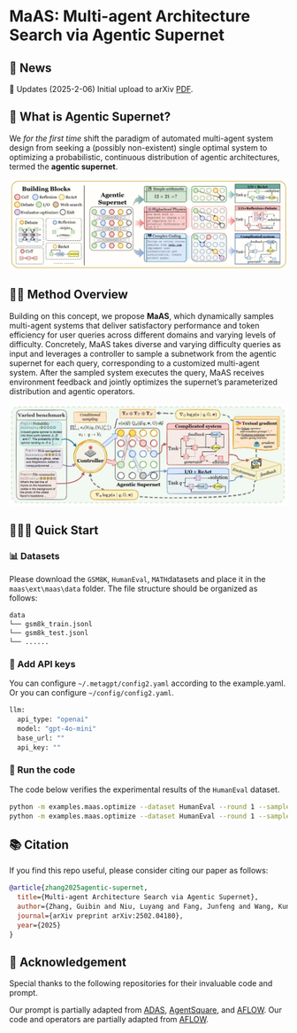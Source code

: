 # MaAS: Multi-agent Architecture Search via Agentic Supernet

## 📰 News

🚩 Updates (2025-2-06) Initial upload to arXiv [PDF](https://arxiv.org/abs/2502.04180).


## 🤔 What is Agentic Supernet?

We *for the first time* shift the paradigm of automated multi-agent system design from seeking a (possibly non-existent) single optimal system to optimizing a probabilistic, continuous distribution of agentic architectures, termed the **agentic supernet**. 

![MaAS](assets/MaAS.png)

## 👋🏻 Method Overview

Building on this concept, we propose **MaAS**, which dynamically samples multi-agent systems that deliver satisfactory performance and token efficiency for user queries across different domains and varying levels of difficulty. Concretely, MaAS takes diverse and varying difficulty queries as input and leverages a controller to sample a subnetwork from the agentic supernet for each query, corresponding to a customized multi-agent system. After the sampled system executes the query, MaAS receives environment feedback and jointly optimizes the supernet’s parameterized distribution and agentic operators.

![framework](assets/framework.png)

## 🏃‍♂️‍➡️ Quick Start

### 📊 Datasets

Please download the  `GSM8K`,  `HumanEval`, `MATH`datasets and place it in the `maas\ext\maas\data` folder. The file structure should be organized as follows:

```
data
└── gsm8k_train.jsonl
└── gsm8k_test.jsonl
└── ......
```

### 🔑 Add API keys

You can configure `~/.metagpt/config2.yaml` according to the example.yaml. Or you can configure `~/config/config2.yaml`.

```python
llm:
  api_type: "openai" 
  model: "gpt-4o-mini" 
  base_url: ""
  api_key: ""
```

### 🐹 Run the code

The code below verifies the experimental results of the `HumanEval` dataset.

```bash
python -m examples.maas.optimize --dataset HumanEval --round 1 --sample 4 --exec_model_name "gpt-4o-mini"
python -m examples.maas.optimize --dataset HumanEval --round 1 --sample 4 --exec_model_name "gpt-4o-mini" --is_test True
```

## 📚 Citation

If you find this repo useful, please consider citing our paper as follows:

```bibtex
@article{zhang2025agentic-supernet,
  title={Multi-agent Architecture Search via Agentic Supernet},
  author={Zhang, Guibin and Niu, Luyang and Fang, Junfeng and Wang, Kun and Bai, Lei and Wang, Xiang},
  journal={arXiv preprint arXiv:2502.04180},
  year={2025}
}
```

## 🙏 Acknowledgement

Special thanks to the following repositories for their invaluable code and prompt.

Our prompt is partially adapted from [ADAS](https://github.com/ShengranHu/ADAS), [AgentSquare](https://github.com/tsinghua-fib-lab/AgentSquare/tree/main), and [AFLOW](https://github.com/geekan/MetaGPT/tree/main/examples/aflow). Our code and operators are partially adapted from [AFLOW](https://github.com/geekan/MetaGPT/tree/main/examples/aflow).

